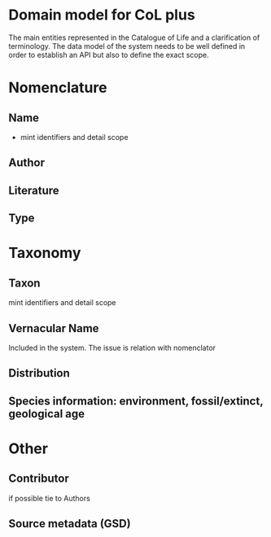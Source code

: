 # Domain model for CoL plus 

The main entities represented in the Catalogue of Life and a clarification of terminology.
The data model of the system needs to be well defined in order to establish an API but also to define the exact scope.

# Nomenclature
## Name
 - mint identifiers and detail scope
## Author
## Literature
## Type


# Taxonomy
## Taxon
mint identifiers and detail scope
## Vernacular Name
Included in the system. The issue is relation with nomenclator
## Distribution
## Species information: environment, fossil/extinct, geological age

# Other
## Contributor
if possible tie to Authors
## Source metadata (GSD)


